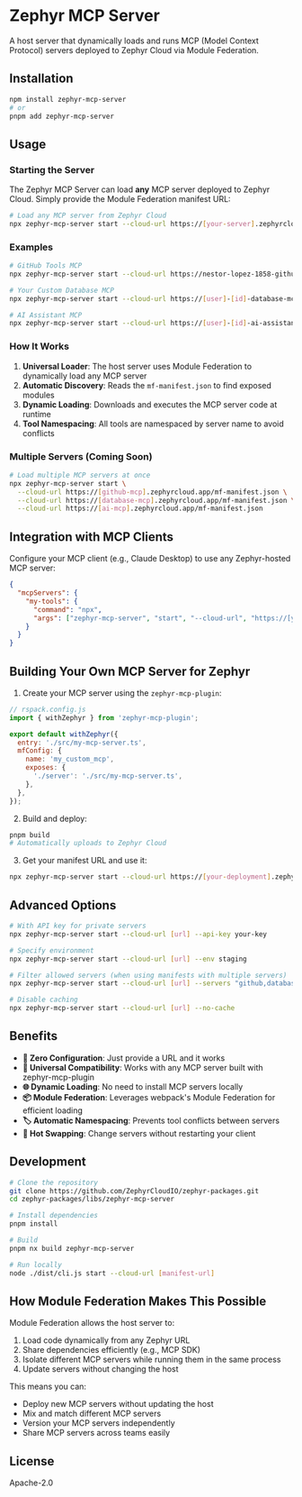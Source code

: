 # Zephyr MCP Server

A host server that dynamically loads and runs MCP (Model Context Protocol) servers deployed to Zephyr Cloud via Module Federation.

## Installation

```bash
npm install zephyr-mcp-server
# or
pnpm add zephyr-mcp-server
```

## Usage

### Starting the Server

The Zephyr MCP Server can load **any** MCP server deployed to Zephyr Cloud. Simply provide the Module Federation manifest URL:

```bash
# Load any MCP server from Zephyr Cloud
npx zephyr-mcp-server start --cloud-url https://[your-server].zephyrcloud.app/mf-manifest.json
```

### Examples

```bash
# GitHub Tools MCP
npx zephyr-mcp-server start --cloud-url https://nestor-lopez-1858-github-tools-mcp-example-zephyr-7d0eb9770-ze.zephyrcloud.app/mf-manifest.json

# Your Custom Database MCP
npx zephyr-mcp-server start --cloud-url https://[user]-[id]-database-mcp-[hash].zephyrcloud.app/mf-manifest.json

# AI Assistant MCP
npx zephyr-mcp-server start --cloud-url https://[user]-[id]-ai-assistant-[hash].zephyrcloud.app/mf-manifest.json
```

### How It Works

1. **Universal Loader**: The host server uses Module Federation to dynamically load any MCP server
2. **Automatic Discovery**: Reads the `mf-manifest.json` to find exposed modules
3. **Dynamic Loading**: Downloads and executes the MCP server code at runtime
4. **Tool Namespacing**: All tools are namespaced by server name to avoid conflicts

### Multiple Servers (Coming Soon)

```bash
# Load multiple MCP servers at once
npx zephyr-mcp-server start \
  --cloud-url https://[github-mcp].zephyrcloud.app/mf-manifest.json \
  --cloud-url https://[database-mcp].zephyrcloud.app/mf-manifest.json \
  --cloud-url https://[ai-mcp].zephyrcloud.app/mf-manifest.json
```

## Integration with MCP Clients

Configure your MCP client (e.g., Claude Desktop) to use any Zephyr-hosted MCP server:

```json
{
  "mcpServers": {
    "my-tools": {
      "command": "npx",
      "args": ["zephyr-mcp-server", "start", "--cloud-url", "https://[your-custom-mcp].zephyrcloud.app/mf-manifest.json"]
    }
  }
}
```

## Building Your Own MCP Server for Zephyr

1. Create your MCP server using the `zephyr-mcp-plugin`:

```javascript
// rspack.config.js
import { withZephyr } from 'zephyr-mcp-plugin';

export default withZephyr({
  entry: './src/my-mcp-server.ts',
  mfConfig: {
    name: 'my_custom_mcp',
    exposes: {
      './server': './src/my-mcp-server.ts',
    },
  },
});
```

2. Build and deploy:

```bash
pnpm build
# Automatically uploads to Zephyr Cloud
```

3. Get your manifest URL and use it:

```bash
npx zephyr-mcp-server start --cloud-url https://[your-deployment].zephyrcloud.app/mf-manifest.json
```

## Advanced Options

```bash
# With API key for private servers
npx zephyr-mcp-server start --cloud-url [url] --api-key your-key

# Specify environment
npx zephyr-mcp-server start --cloud-url [url] --env staging

# Filter allowed servers (when using manifests with multiple servers)
npx zephyr-mcp-server start --cloud-url [url] --servers "github,database"

# Disable caching
npx zephyr-mcp-server start --cloud-url [url] --no-cache
```

## Benefits

- **🚀 Zero Configuration**: Just provide a URL and it works
- **🔌 Universal Compatibility**: Works with any MCP server built with zephyr-mcp-plugin
- **🌐 Dynamic Loading**: No need to install MCP servers locally
- **📦 Module Federation**: Leverages webpack's Module Federation for efficient loading
- **🏷️ Automatic Namespacing**: Prevents tool conflicts between servers
- **🔄 Hot Swapping**: Change servers without restarting your client

## Development

```bash
# Clone the repository
git clone https://github.com/ZephyrCloudIO/zephyr-packages.git
cd zephyr-packages/libs/zephyr-mcp-server

# Install dependencies
pnpm install

# Build
pnpm nx build zephyr-mcp-server

# Run locally
node ./dist/cli.js start --cloud-url [manifest-url]
```

## How Module Federation Makes This Possible

Module Federation allows the host server to:

1. Load code dynamically from any Zephyr URL
2. Share dependencies efficiently (e.g., MCP SDK)
3. Isolate different MCP servers while running them in the same process
4. Update servers without changing the host

This means you can:

- Deploy new MCP servers without updating the host
- Mix and match different MCP servers
- Version your MCP servers independently
- Share MCP servers across teams easily

## License

Apache-2.0
